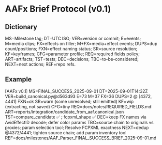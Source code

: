 # AAFx Brief Protocol (v0.1)

## Dictionary
MS=Milestone tag; DT=UTC ISO; VER=version or commit; E=events; M=media clips; FX=effects on filler; M+FX=media+effect events; DUPS=dup count/positions; FXN=effect naming status; SR=source resolution; KF=keyframes; CFG=parameter profile; REQ=required fields policy; ART=artifacts; TST=tests; DEC=decisions; TBC=to-be-considered; NEXT=next actions; REF=repo refs.

## Example
[AAFx v0.1]
MS=FINAL_SUCCESS_2025-09-01
DT=2025-09-01T14:32Z
VER=build_canonical.py@d563d93
E=73  M=37  FX=36
DUPS=2 @ [4372, 4441]
FXN=ok
SR=warn (some unresolved; still emitted)
KF=wip (extracting, not saved)
CFG=tiny
REQ=docs/notes/REQUIRED_FIELDS.md
ART=reports/integration/candidate_from_aaf.canonical.json
TST=compare_candidate ✅ ; fcpxml_shape ✅
DEC=keep FX names via AvidEffectID decode; defer color params
TBC=source chain to originals vs proxies; param selection tool; Resolve FCPXML exactness
NEXT=dedup @4372/4441; tighten source chain; add param inventory tool
REF=docs/milestones/AAF_Parser_FINAL_SUCCESS_BRIEF_2025-09-01.md

